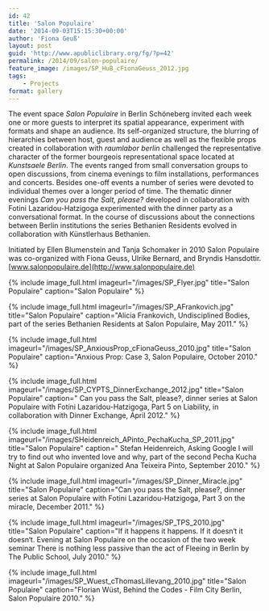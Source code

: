 ```yaml
---
id: 42
title: 'Salon Populaire'
date: '2014-09-03T15:15:30+00:00'
author: 'Fiona Geuß'
layout: post
guid: 'http://www.apubliclibrary.org/fg/?p=42'
permalink: /2014/09/salon-populaire/
feature_image: /images/SP_HuB_cFionaGeuss_2012.jpg
tags:
    - Projects
format: gallery
---
```


The event space *Salon Populaire* in Berlin Schöneberg invited each week one or more guests to interpret its spatial appearance, experiment with formats and shape an audience. Its self-organized structure, the blurring of hierarchies between host, guest and audience as well as the flexible props created in collaboration with *raumlabor berlin* challenged the representative character of the former bourgeois representational space located at *Kunstsaele Berlin*. The events ranged from small conversation groups to open discussions, from cinema evenings to film installations, performances and concerts. Besides one-off events a number of series were devoted to individual themes over a longer period of time. The thematic dinner evenings *Can you pass the Salt, please?* developed in collaboration with Fotini Lazaridou-Hatzigoga experimented with the dinner party as a conversational format. In the course of discussions about the connections between Berlin institutions the series Bethanien Residents evolved in collaboration with Künstlerhaus Bethanien.

<!--more-->

Initiated by Ellen Blumenstein and Tanja Schomaker in 2010 Salon Populaire was co-organized with Fiona Geuss, Ulrike Bernard, and Bryndis Hansdottir.  
[www.salonpopulaire.de](http://www.salonpopulaire.de)

{% include image_full.html imageurl="/images/SP_Flyer.jpg" title="Salon Populaire" caption="Salon Populaire" %}

{% include image_full.html imageurl="/images/SP_AFrankovich.jpg" title="Salon Populaire" caption="Alicia Frankovich, Undisciplined Bodies, part of the series Bethanien Residents at Salon Populaire, May 2011." %}

{% include image_full.html imageurl="/images/SP_AnxiousProp_cFionaGeuss_2010.jpg" title="Salon Populaire" caption="Anxious Prop: Case 3, Salon Populaire, October 2010." %}

{% include image_full.html imageurl="/images/SP_CYPTS_DinnerExchange_2012.jpg" title="Salon Populaire" caption="
Can you pass the Salt, please?, dinner series at Salon Populaire with Fotini Lazaridou-Hatzigoga, Part 5 on Liability, in collaboration with Dinner Exchange, April 2012." %}

{% include image_full.html imageurl="/images/SHeidenreich_APinto_PechaKucha_SP_2011.jpg" title="Salon Populaire" caption="
Stefan Heidenreich, Asking Google I will try to find out who invented love and why, part of the second Pecha Kucha Night at Salon Populaire organized Ana Teixeira Pinto, September 2010." %}

{% include image_full.html imageurl="/images/SP_Dinner_Miracle.jpg" title="Salon Populaire" caption="Can you pass the Salt, please?, dinner series at Salon Populaire with Fotini Lazaridou-Hatzigoga, Part 3 on the miracle, December 2011." %}

{% include image_full.html imageurl="/images/SP_TPS_2010.jpg" title="Salon Populaire" caption="If it happens it happens. If it doesn‘t it doesn‘t. Evening at Salon Populaire on the occasion of the two week seminar There is nothing less passive than the act of Fleeing in Berlin by The Public School, July 2010." %}

{% include image_full.html imageurl="/images/SP_Wuest_cThomasLillevang_2010.jpg" title="Salon Populaire" caption="Florian Wüst, Behind the Codes - Film City Berlin, Salon Populaire 2010." %}